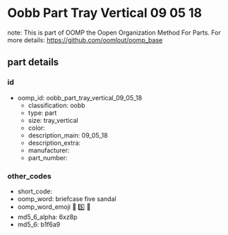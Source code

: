 # Oobb Part Tray Vertical 09 05 18  

note: This is part of OOMP the Oopen Organization Method For Parts. For more details: https://github.com/oomlout/oomp_base

##  part details





### id
* oomp_id: oobb_part_tray_vertical_09_05_18
  * classification: oobb
  * type: part
  * size: tray_vertical
  * color: 
  * description_main: 09_05_18
  * description_extra: 
  * manufacturer: 
  * part_number: 

### other_codes
* short_code: 
* oomp_word: briefcase five sandal
* oomp_word_emoji :briefcase: :five: :sandal:
* md5_6_alpha: 6xz8p
* md5_6: b1f6a9